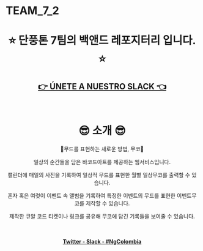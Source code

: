 # TEAM_7_2

<h1 align="center"> ⭐️ 단풍톤 7팀의 백앤드 레포지터리 입니다. ⭐️ </h1>

<h2 align="center"><strong><a href="https://moodbarcode.com">👉 ÚNETE A NUESTRO SLACK 👈</a></strong></h2>

<br>

<h1 align="center"> 😎 소개 😎 </h1>

<div align="center">
🤍무드를 표현하는 새로운 방법, 무코🤍

일상의 순간들을 담은 바코드아트를 제공하는 웹서비스입니다.

캘린더에 매일의 사진을 기록하여 일상적 무드를 표현한 월별 일상무코를 출력할 수 있습니다.

혼자 혹은 여럿이 이벤트 속 앨범을 기록하여 특정한 이벤트의 무드를 표현한 이벤트무코를 제작할 수 있습니다.

제작한 큐알 코드 티켓이나 링크를 공유해 무코에 담긴 기록들을 보여줄 수 있습니다.

<br>
<br>
  <strong><a href="https://twitter.com/NgColombiaConf">Twitter - </a></strong>
  <strong><a href="https://join.slack.com/t/ng-colombia/shared_invite/enQtMjgwMjc3ODk1NjMyLTBjMmE4YmQzYTA0ZGNjNTVhMmNlMmQ1YWRjNGFlOWE4MDBjMWM3M2UwNmFjZWFhNmZkYzVmNDc3ZWQ5MmQwZmY">Slack - </a></strong>
  <strong><a href="https://twitter.com/search?q=%23ngcolombia&src=typd">#NgColombia</a></strong>
</div>


